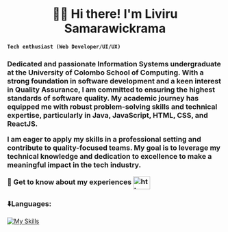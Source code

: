 # <center>🏄‍♂️ Hi there! I'm Liviru Samarawickrama</center>

**`Tech enthusiast (Web Developer/UI/UX)`**

<h3>Dedicated and passionate Information Systems undergraduate at the University of Colombo School of Computing. With a strong foundation in software development and a keen interest in Quality Assurance, I am committed to ensuring the highest standards of software quality. My academic journey has equipped me with robust problem-solving skills and technical expertise, particularly in Java, JavaScript, HTML, CSS, and ReactJS.

I am eager to apply my skills in a professional setting and contribute to quality-focused teams. My goal is to leverage my technical knowledge and dedication to excellence to make a meaningful impact in the tech industry.</b><p>
<p>
 📄 Get to know about my experiences 
<a href="https://www.linkedin.com/in/liviru-sama" target="blank"><img align="center" src="https://raw.githubusercontent.com/rahuldkjain/github-profile-readme-generator/master/src/images/icons/Social/linked-in-alt.svg" alt="https://www.linkedin.com/in/liviru-sama" height="30" width="40" /></a>
  <p>
    <p>
 <h3 align="left"> ⬇️Languages: </h3>   
 
[![My Skills](https://skillicons.dev/icons?i=js,html,css,py,java,r,kotlin,dart,figma,flutter,vscode,idea,androidstudio,ps)](https://skillicons.dev)
<!-- <p>&nbsp;<img align="center" src="https://github-readme-stats.vercel.app/api?username=vinujaj&show_icons=true&locale=en" alt="vinujaj" /></p> -->

<!--p><img align="left" src="https://github-readme-stats.vercel.app/api/top-langs?username=vinujaj&show_icons=true&locale=en&layout=compact" alt="vinujaj" /></p-->
